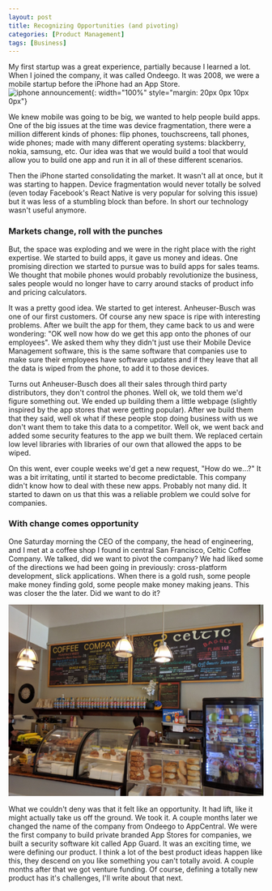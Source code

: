 ```yaml
---
layout: post
title: Recognizing Opportunities (and pivoting)
categories: [Product Management]
tags: [Business]
---
```


My first startup was a great experience, partially because I learned a lot. When I joined the company, it was called Ondeego. It was 2008, we were a mobile startup before the iPhone had an App Store.
![iphone announcement](https://newsdio.com/wp-content/uploads/2020/01/The-story-of-why-Marc-Benioff-gave-the-AppStore.com-domain.jpg){: width="100%" style="margin: 20px 0px 10px 0px"}

We knew mobile was going to be big, we wanted to help people build apps. One of the big issues at the time was device fragmentation, there were a million different kinds of phones: flip phones, touchscreens, tall phones, wide phones; made with many different operating systems: blackberry, nokia, samsung, etc. Our idea was that we would build a tool that would allow you to build one app and run it in all of these different scenarios.

Then the iPhone started consolidating the market. It wasn't all at once, but it was starting to happen. Device fragmentation would never totally be solved (even today Facebook's React Native is very popular for solving this issue) but it was less of a stumbling block than before. In short our technology wasn't useful anymore.

### Markets change, roll with the punches
But, the space was exploding and we were in the right place with the right expertise. We started to build apps, it gave us money and ideas. One promising direction we started to pursue was to build apps for sales teams. We thought that mobile phones would probably revolutionize the business, sales people would no longer have to carry around stacks of product info and pricing calculators.

It was a pretty good idea. We started to get interest. Anheuser-Busch was one of our first customers. Of course any new space is ripe with interesting problems. After we built the app for them, they came back to us and were wondering: "OK well now how do we get this app onto the phones of our employees". We asked them why they didn't just use their Mobile Device Management software, this is the same software that companies use to make sure their employees have software updates and if they leave that all the data is wiped from the phone, to add it to those devices.

Turns out Anheuser-Busch does all their sales through third party distributors, they don't control the phones. Well ok, we told them we'd figure something out. We ended up building them a little webpage (slightly inspired by the app stores that were getting popular). After we build them that they said, well ok what if these people stop doing business with us we don't want them to take this data to a competitor. Well ok, we went back and added some security features to the app we built them. We replaced certain low level libraries with libraries of our own that allowed the apps to be wiped.

On this went, ever couple weeks we'd get a new request, "How do we...?" It was a bit irritating, until it started to become predictable. This company didn't know how to deal with these new apps. Probably not many did. It started to dawn on us that this was a reliable problem we could solve for companies.

### With change comes opportunity
One Saturday morning the CEO of the company, the head of engineering, and I met at a coffee shop I found in central San Francisco, Celtic Coffee Company. We talked, did we want to pivot the company? We had liked some of the directions we had been going in previously: cross-platform development, slick applications. When there is a gold rush, some people make money finding gold, some people make money making jeans. This was closer the the later. Did we want to do it?

![celtic coffee](/assets/celtic_coffee.jpeg)

What we couldn't deny was that it felt like an opportunity. It had lift, like it might actually take us off the ground. We took it. A couple months later we changed the name of the company from Ondeego to AppCentral. We were the first company to build private branded App Stores for companies, we built a security software kit called App Guard. It was an exciting time, we were defining our product. I think a lot of the best product ideas happen like this, they descend on you like something you can't totally avoid. A couple months after that we got venture funding. Of course, defining a totally new product has it's challenges, I'll write about that next.
